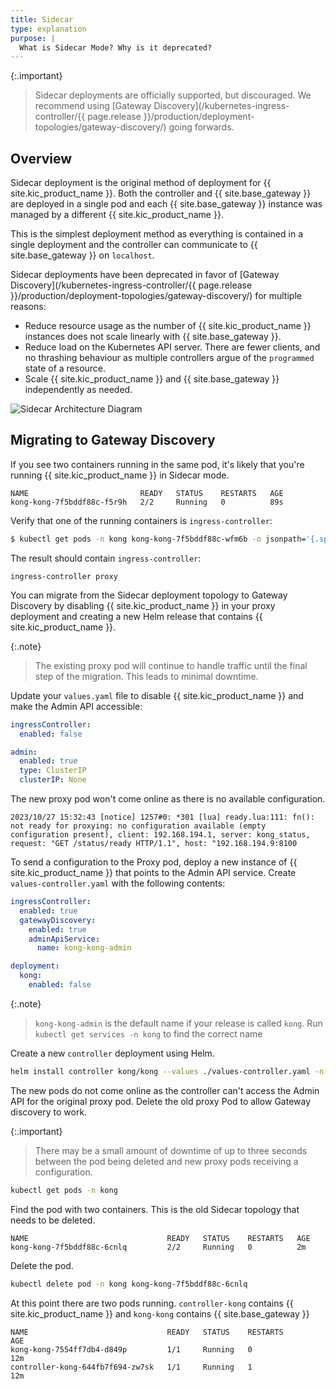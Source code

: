 ```yaml
---
title: Sidecar
type: explanation
purpose: |
  What is Sidecar Mode? Why is it deprecated?
---
```


{:.important}
> Sidecar deployments are officially supported, but discouraged. We recommend using [Gateway Discovery](/kubernetes-ingress-controller/{{ page.release }}/production/deployment-topologies/gateway-discovery/) going forwards.

## Overview

Sidecar deployment is the original method of deployment for {{ site.kic_product_name }}. Both the controller and {{ site.base_gateway }} are deployed in a single pod and each {{ site.base_gateway }} instance was managed by a different {{ site.kic_product_name }}.

This is the simplest deployment method as everything is contained in a single deployment and the controller can communicate to {{ site.base_gateway }} on `localhost`.

Sidecar deployments have been deprecated in favor of [Gateway Discovery](/kubernetes-ingress-controller/{{ page.release }}/production/deployment-topologies/gateway-discovery/) for multiple reasons:

* Reduce resource usage as the number of {{ site.kic_product_name }} instances does not scale linearly with {{ site.base_gateway }}.
* Reduce load on the Kubernetes API server. There are fewer clients, and no thrashing behaviour as multiple controllers argue of the `programmed` state of a resource.
* Scale {{ site.kic_product_name }} and {{ site.base_gateway }} independently as needed.

![Sidecar Architecture Diagram](/assets/images/products/kubernetes-ingress-controller/topology/sidecar.png)

## Migrating to Gateway Discovery

If you see two containers running in the same pod, it's likely that you're running {{ site.kic_product_name }} in Sidecar mode.

```text
NAME                         READY   STATUS    RESTARTS   AGE
kong-kong-7f5bddf88c-f5r9h   2/2     Running   0          89s
```

Verify that one of the running containers is `ingress-controller`:

```bash
$ kubectl get pods -n kong kong-kong-7f5bddf88c-wfm6b -o jsonpath='{.spec.containers[*].name}'
```

The result should contain `ingress-controller`:

```text
ingress-controller proxy
```

You can migrate from the Sidecar deployment topology to Gateway Discovery by disabling {{ site.kic_product_name }} in your proxy deployment and creating a new Helm release that contains {{ site.kic_product_name }}.

{:.note}
> The existing proxy pod will continue to handle traffic until the final step of the migration. This leads to minimal downtime.

Update your `values.yaml` file to disable {{ site.kic_product_name }} and make the Admin API accessible:

```yaml
ingressController:
  enabled: false

admin:
  enabled: true
  type: ClusterIP
  clusterIP: None
```

The new proxy pod won't come online as there is no available configuration.

```
2023/10/27 15:32:43 [notice] 1257#0: *301 [lua] ready.lua:111: fn(): not ready for proxying: no configuration available (empty configuration present), client: 192.168.194.1, server: kong_status, request: "GET /status/ready HTTP/1.1", host: "192.168.194.9:8100
```

To send a configuration to the Proxy pod, deploy a new instance of {{ site.kic_product_name }} that points to the Admin API service. Create `values-controller.yaml` with the following contents:

```yaml
ingressController:
  enabled: true
  gatewayDiscovery:
    enabled: true
    adminApiService:
      name: kong-kong-admin

deployment:
  kong:
    enabled: false
```

{:.note}
> `kong-kong-admin` is the default name if your release is called `kong`. Run `kubectl get services -n kong` to find the correct name

Create a new `controller` deployment using Helm.

```bash
helm install controller kong/kong --values ./values-controller.yaml -n kong
```

The new pods do not come online as the controller can't access the Admin API for the original proxy pod. Delete the old proxy Pod to allow Gateway discovery to work.

{:.important}
> There may be a small amount of downtime of up to three seconds between the pod being deleted and new proxy pods receiving a configuration.

```bash
kubectl get pods -n kong
```

Find the pod with two containers. This is the old Sidecar topology that needs to be deleted.

```text
NAME                               READY   STATUS    RESTARTS   AGE
kong-kong-7f5bddf88c-6cnlq         2/2     Running   0          2m
```

Delete the pod.

```bash
kubectl delete pod -n kong kong-kong-7f5bddf88c-6cnlq
```

At this point there are two pods running. `controller-kong` contains {{ site.kic_product_name }} and `kong-kong` contains {{ site.base_gateway }}

```text
NAME                               READY   STATUS    RESTARTS        AGE
kong-kong-7554ff7db4-d849p         1/1     Running   0               12m
controller-kong-644fb7f694-zw7sk   1/1     Running   1               12m
```